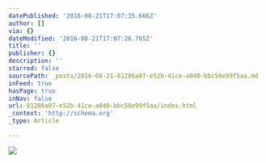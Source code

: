 ```yaml
---
datePublished: '2016-08-21T17:07:35.666Z'
author: []
via: {}
dateModified: '2016-08-21T17:07:26.765Z'
title: ''
publisher: {}
description: ''
starred: false
sourcePath: _posts/2016-08-21-81286a07-e52b-41ce-a040-bbc50e99f5aa.md
inFeed: true
hasPage: true
inNav: false
url: 81286a07-e52b-41ce-a040-bbc50e99f5aa/index.html
_context: 'http://schema.org'
_type: Article

---
```

![](https://the-grid-user-content.s3-us-west-2.amazonaws.com/8c8f1c1f-9fe1-4f95-b279-1078674d4396.jpg)